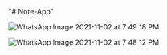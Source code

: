 "# Note-App" 

![WhatsApp Image 2021-11-02 at 7 49 18 PM](https://user-images.githubusercontent.com/58969958/143321357-3808379e-5654-40c2-aea7-0248b949afbb.jpeg)

![WhatsApp Image 2021-11-02 at 7 48 12 PM](https://user-images.githubusercontent.com/58969958/143321502-64c512f2-6fa9-45ba-b7bb-90ed6f8a528b.jpeg)
